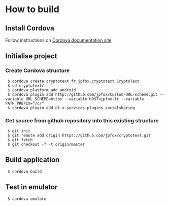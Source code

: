# How to build

## Install Cordova

Follow instructions on [Cordova documentation site](http://cordova.apache.org/docs/en/edge/guide_cli_index.md.html)

## Initialise project

### Create Cordova structure

     $ cordova create cryptotext fr.jpfox.cryptotext CryptoText
     $ cd cryptotext/
     $ cordova platform add android
     $ cordova plugin add http://github.com/jpfox/Custom-URL-scheme.git --variable URL_SCHEME=https --variable HOST=jpfox.fr --variable PATH_PREFIX="/c/"
     $ cordova plugin add nl.x-services.plugins.socialsharing

### Get source from github repository into this existing structure

     $ git init
     $ git remote add origin https://github.com/jpfox/cryptotext.git
     $ git fetch
     $ git checkout -f -t origin/master

## Build application

     $ cordova build

## Test in emulator

     $ cordova emulate

